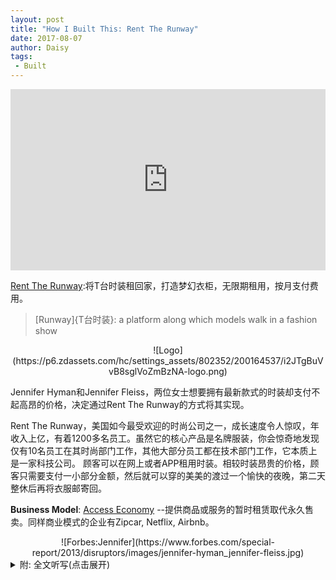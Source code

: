 ```yaml
---
layout: post
title: "How I Built This: Rent The Runway"
date: 2017-08-07
author: Daisy
tags:
 - Built
---
```


<iframe src="https://www.npr.org/player/embed/541686055/541701331" width="100%" height="290" frameborder="0" scrolling="no" title="NPR embedded audio player"></iframe>

[Rent The Runway](https://www.renttherunway.com):将T台时装租回家，打造梦幻衣柜，无限期租用，按月支付费用。

> [Runway]{T台时装}: a platform along which models walk in a fashion show 

<center>
![Logo](https://p6.zdassets.com/hc/settings_assets/802352/200164537/i2JTgBuVvB8sglVoZmBzNA-logo.png)
</center>

Jennifer Hyman和Jennifer Fleiss，两位女士想要拥有最新款式的时装却支付不起高昂的价格，决定通过Rent The Runway的方式将其实现。

Rent The Runway，美国如今最受欢迎的时尚公司之一，成长速度令人惊叹，年收入上亿，有着1200多名员工。虽然它的核心产品是名牌服装，你会惊奇地发现仅有10名员工在其时尚部门工作，其他大部分员工都在技术部门工作，它本质上是一家科技公司。
顾客可以在网上或者APP租用时装。相较时装昂贵的价格，顾客只需要支付一小部分金额，然后就可以穿的美美的渡过一个愉快的夜晚，第二天整休后再将衣服邮寄回。

**Business Model**: [Access Economy](https://en.wikipedia.org/wiki/Access_economy) --提供商品或服务的暂时租赁取代永久售卖。同样商业模式的企业有Zipcar, Netflix, Airbnb。

<center>
![Forbes:Jennifer](https://www.forbes.com/special-report/2013/disruptors/images/jennifer-hyman_jennifer-fleiss.jpg)
</center>

<details markdown="1"><summary> 附: 全文听写(点击展开)</summary>

- Enter Your Dream Closet. -- Rent clothing and accessories for a date on your calendar.
- Experience a Rotating Closet. -- Unlimited rentals for work, weekends and beyond. 
One monthly price.

the famous fashion designer
how two women wanted high-fashion couldn't afford the price tag, decided to make it possible to rent the runway

one of hottest fashion companies in the US, growing like crazy  it's doing more than 100 million dollars a year  Revenue  it hires 1200 employees  given that it's core product is designer dresses   you might be surprised to discover as i was, there just ten of it's employees work in the fashion department  most of the rest they work for technology company   because that's actually what rent the runway is.   the way works is  you go online  go to the app and you rent the dress (might caused thousands of dollars to buy) you only pay a small fraction of that and you look fabulous for one night  mail it back

The access economy is a business model where goods and services are traded on the basis of access rather than ownership: it refers to renting things temporarily rather than selling them permanently. 

core founder Jennifer Hyman and Jennifer Fleiss came up this idea when they were met at Harvard Business School in 2008 [ after she watched her sister overspend on a new dress rather than wear an old one to a party.]

2008年Jennifer Hyman和Jennifer Fleiss在哈佛商学院构想出这个创业项目。
challenges  sexism harassment

graduates college  Jenn Hyman  job Junior analyst for the hotel company Starwood    about a year 22  [specious  we had enter the experience economy--Pine and Gilmore argue that businesses must orchestrate memorable events for their customers, and that memory itself becomes the product — the "experience".] People were getting married later and starting to value experience like travel  over owning things
I had an idea   to launch the first honeymoon registry in the world   22 years old passion about this idea   I emailed the president of the Starwood  I paged him on this idea to start a wedding business   at Starwood where the corner will be the first honeymoon registry

keep quiet?   one of the experiences that really impacted me was   I had a female boss  35/36 I would often raise my hands in the meeting, speaking, make a point.  grab me after meeting one day  feedback   important for your career  you really need to shut up 
girl   it would be much more becoming if you act sweet in conversations   too confident, too bold, and it's coming across the wrong way  crying  overflow   a more senior man saw me  credit this guy for my entire career   he took me aside (I didn't know office politics at that time) Jenn, you keep doing what you're doing, because that women's gonna be working for you one day   
map out how this would happen? I start to work on it  spent next 3 years working on it  fun experience a) work on something that I loved and passionate about b)be part of the process of creation 

why leave? I always thought that I would go to business school 
I thought the track was you work for 4 years(in college) go to business school   I was at Starwood for 3+ years, I applied to business school  
 
why business school?  I have always had big dreams for my career 
Sara Blakely appeared on The Oprah Winfrey Show in 2006
amazing business/ also like a real person 
You had to make a choice between having an incredible career as women or having a family. I always wanted them both.
a chance to think those things through 
think  where do I want to spend my time? What am I most passionate about?

Jennifer Fleiss How did you guys meet?
really funny story   my sister Becky prior to me going to business school  put a post note on my pillow one night with Jennifer Fleiss made a name on it  which is Jenny "card"  and she said that you had to meet this girl when you go to business school because a friend of hers knew  Jenny "card"
and my response to Becky at the time was you know I'll meet her if I meet her. needless to say, Jenny was one of the first people I've met at business school because we were placed in the same section  because her name had been on a post note for me  I was like "Oh my god, you'll never believe this, my sister told me we need to be friends"   really fast friend  the rest is history

at what point did you say let's do business when we leave this place? 我们在大学第二年的九月一起过生日。十一月我回家过感恩节，在Becky的公寓里看到Becky刚去商店买的一件衣服 
higher cost her rent， as her responsible elder sister, I was remarking how she should probably wear one of the dresses in her closet again as suppose to be in credit card debt. Her response to me was you know everything in my closet is dead to me, I've been photograph it   the photographs are on Facebook and I need something new. 
Becky仅仅只是一个住在纽约的普通女孩，并不是名人。而她正在谈论不能穿着同一件衣服照相。
It was a light table moment for me, cause I realized I was having a conversation with my sister about the experience of wearing an amazing dress   of walking into a party feeling self-confidence  feeling beautiful   that's what's she cared about  
she didn't care about the actual ownership of the items in her closet    the other things she care about was the photograph would exist after party that she could post on Facebook and kind of share with everyone she knew how awesome she felt/ how confidence she felt in that way.  This idea happened on Saturday night, I go back to school on Monday  have launch with Jenny  we were talking about our weekend   Oh, I had this idea like what if we rent dresses?  She responded it, Oh, it sounds fun  let's work on this idea together  who do you think we should call to figure out if it's a good idea? 
I said we should call Diane Von Furstenberg  the famous fashion designer  
Jenny: Do you know Diane Von Furstenberg? 
I: Obviously I don't know Diane Von Furstenberg, but we could probably figure out her email address.
Jenny and I wrote an email that afternoon to many different versions of Diane Von Furstenberg's email address and we basically said Hey we are two women at Harvard Business School. we have an idea. We'd love to come and talk to you about it. And this is where we are luck, place to the situation. Because she or someone from her office open that email. She respond it I'll see you tomorrow at 5pm. We drove down to New York that next day Put down DVF dresses, and walked into her office and introduced ourselves cofounders rent the runway.  
You had the name at that point?  Yeah, we did everything very quickly.
didn't really have a structural idea 
iterating the idea by picturing it
initial idea what if we could rent the dresses that she is selling on her website 
what if we powered the rental for her on DVF.com
And when we chat with her, she was not "" the idea of renting cloth general, and thought that it would canibalize her retail sells, delute her brand  she was ready to end the meeting with us after a few minutes 
I started asking her questions what she dislike about this idea?
She scared about and by the end of what was almost an hour and half conversation  we learned that a lot of her customers were in 50s/60s and that  if we were to build business that could make her relevant to put her products into the hands of women in their 20s/30s/40s  that might be interesting to her and she might want to work with us. 
was she warm? nervous?
funny story   at that first meeting  I always learned when you in the first meeting scheduled the second meeting  
when we in the first meeting  we scheduled a conversation for a few weeks later with her 
fast forward few weeks  We driving to the meeting and we get a call while we were in the car from her assistant.
we are at Westside highway  we are about forty blocks from her office. and her assistant called and says Diane no longer wants to see you    and  I said  you know well we were on our way  we were just coming to say hi. And her assistant like No She really doesn't want to see you. She's not interested in this idea 
I said OH Yeah We are just around the corner  we are just drop by for a second.  and again her assistant very firmly said She doesn't want to you   what do you not understand?  I said OH...we are cutting off, we are cutting off. I hang up then I speed down the WestSide Highway and we were at her office  we just showed up 
crash? cry  a little bit upset about the situation  much more natural reaction   I was like, we were just gonna do this, what we have to lose   what's worst thing in the world we show up she doesn't meet us?   great  then we have a story we can tell all of our friends
Second meeting Diane agree to meet with them and giving them pretty good advice
I don't want you do this on my website  you're gonna have to sell this idea to other designers and get lots of people on board if I've gonna do this too.
she give us permission to make it consumer facing business to approach the rest of the industry 
It sounds like she rewrote her business plan right there
introduced us to one or two people in the industry   we then would meet with those people     so on and so forth
but we continue to just called call people, so one of the next people we called call was the President of Neiman Marcus.
HBS alumnus   access his email address 
"Yeah, this is a really good idea, women had been renting the runway for my stores for decades. It's called buying something, keeping tags on it and return it to the store." Which probably cost them millions of dollars.   dirty secret of retail


Jenn and her business partner built a web site where women could rent designer dresses for a fraction of the retail price. As the company grew, they dealt with problems that many female entrepreneurs face, including patronizing investors and sexual harassment. Despite these challenges, Rent The Runway now rents dresses to nearly six million women and has an annual revenue of $100 million. PLUS in our postscript "How You Built That," how Dustin Hogard and his business partner designed a survival belt that's full of tiny gadgets and thin enough to wear every day.

</details>
